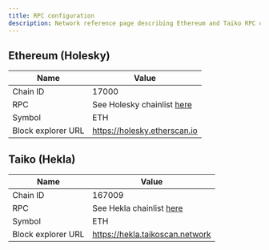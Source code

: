 ```yaml
---
title: RPC configuration
description: Network reference page describing Ethereum and Taiko RPC configurations.
---
```


## Ethereum (Holesky)

| Name               | Value                                                           |
| ------------------ | --------------------------------------------------------------- |
| Chain ID           | 17000                                                           |
| RPC                | See Holesky chainlist <a href="https://chainlist.org/chain/17000" target="_blank" rel="noopener noreferrer">here</a> |
| Symbol             | ETH                                                             |
| Block explorer URL | https://holesky.etherscan.io                                    |

## Taiko (Hekla)

| Name               | Value                                                          |
| ------------------ | -------------------------------------------------------------- |
| Chain ID           | 167009                                                         |
| RPC                | See Hekla chainlist <a href="https://chainlist.org/chain/167009" target="_blank" rel="noopener noreferrer">here</a> |
| Symbol             | ETH                                                            |
| Block explorer URL | https://hekla.taikoscan.network                                |
